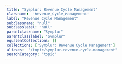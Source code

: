 ```yaml
--- 
 title: "Symplur: Revenue Cycle Management" 
 classname:  "Revenue_Cycle_Management" 
 label: "Revenue Cycle Management" 
 subclassname: "null" 
 subclasslabel: "null" 
 parentclassname: "Symplur" 
 parentclasslabel: "Symplur" 
 equalentCollections: [] 
 collections: ['Symplur: Revenue Cycle Management']
 aliases:  "/topic/symplur-revenue-cycle-management"  
 searchCategory: "topic" 
---
```

